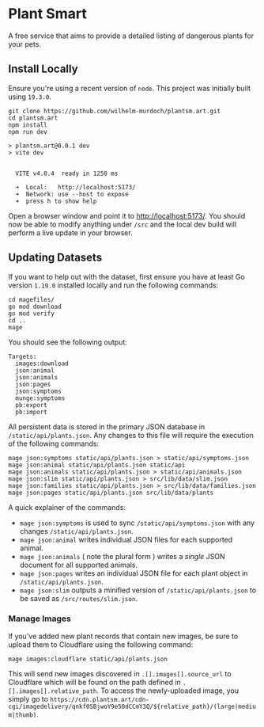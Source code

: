 # Plant Smart
A free service that aims to provide a detailed listing of dangerous plants for your pets.

## Install Locally
Ensure you're using a recent version of `node`. This project was initially built using `19.3.0`. 

```
git clone https://github.com/wilhelm-murdoch/plantsm.art.git
cd plantsm.art
npm install
npm run dev

> plantsm.art@0.0.1 dev
> vite dev


  VITE v4.0.4  ready in 1250 ms

  ➜  Local:   http://localhost:5173/
  ➜  Network: use --host to expose
  ➜  press h to show help
```

Open a browser window and point it to [http://localhost:5173/](http://localhost:5173/). You should now be able to modify anything under `/src` and the local dev build will perform a live update in your browser.

## Updating Datasets
If you want to help out with the dataset, first ensure you have at least Go version `1.19.0` installed locally and run the following commands:
```
cd magefiles/
go mod download
go mod verify
cd ..
mage
```
You should see the following output:
```
Targets:
  images:download
  json:animal
  json:animals
  json:pages
  json:symptoms
  munge:symptoms
  pb:export
  pb:import
```

All persistent data is stored in the primary JSON database in `/static/api/plants.json`. Any changes to this file will require the execution of the following commands:
```
mage json:symptoms static/api/plants.json > static/api/symptoms.json
mage json:animal static/api/plants.json static/api
mage json:animals static/api/plants.json > static/api/animals.json
mage json:slim static/api/plants.json > src/lib/data/slim.json
mage json:families static/api/plants.json > src/lib/data/families.json
mage json:pages static/api/plants.json src/lib/data/plants
```
A quick explainer of the commands:

* `mage json:symptoms` is used to sync `/static/api/symptoms.json` with any changes `/static/api/plants.json`.
* `mage json:animal` writes individual JSON files for each supported animal.
* `mage json:animals` ( note the plural form ) writes a _single_ JSON document for all supported animals.
* `mage json:pages` writes an individual JSON file for each plant object in `/static/api/plants.json`.
* `mage json:slim` outputs a minified version of `/static/api/plants.json` to be saved as `/src/routes/slim.json`.

### Manage Images

If you've added new plant records that contain new images, be sure to upload them to Cloudflare using the following command:

```
mage images:cloudflare static/api/plants.json
```
This will send new images discovered in `.[].images[].source_url` to Cloudflare which will be found on the path defined in `.[].images[].relative_path`. To access the newly-uploaded image, you simply go to `https://cdn.plantsm.art/cdn-cgi/imagedelivery/qnkf0SBjwoY9e50dCCmY3Q/${relative_path}/(large|medium|thumb)`.